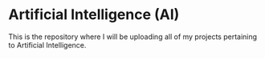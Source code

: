 # Artificial Intelligence (AI)
This is the repository where I will be uploading all of my projects pertaining to Artificial Intelligence.
